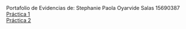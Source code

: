  <html>
<head>

</head>
<body>
	Portafolio de Evidencias de:  
	Stephanie Paola Oyarvide Salas
	15690387
	<br>
	<a href="PRACTICA1.html">Práctica 1</a> <br>
	<a href="PRACTICA22.html">Práctica 2</a> <br>
</body>
</html>
